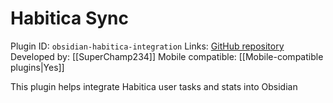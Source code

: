 # Habitica Sync

Plugin ID: `obsidian-habitica-integration`
Links: [GitHub repository](https://github.com/SuperChamp234/habitica-sync)
Developed by: [[SuperChamp234]]
Mobile compatible: [[Mobile-compatible plugins|Yes]]

This plugin helps integrate Habitica user tasks and stats into Obsidian
